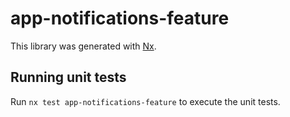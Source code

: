 # app-notifications-feature

This library was generated with [Nx](https://nx.dev).

## Running unit tests

Run `nx test app-notifications-feature` to execute the unit tests.

